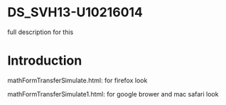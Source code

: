 # DS_SVH13-U10216014
full description for this

# Introduction
mathFormTransferSimulate.html: for firefox look

mathFormTransferSimulate1.html: for google brower and mac safari look

